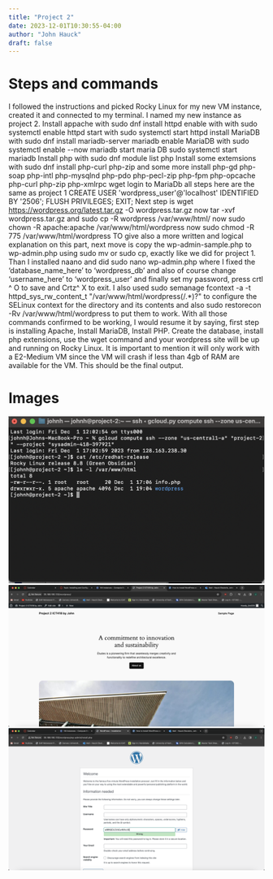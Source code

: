 ```yaml
---
title: "Project 2"
date: 2023-12-01T10:30:55-04:00
author: "John Hauck"
draft: false
---
```


# Steps and commands 
I followed the instructions and picked Rocky Linux for my new VM instance, created it and connected to my terminal. I named my new instance as project 2. Install appache with 
sudo dnf install httpd
enable with with 
sudo systemctl enable httpd
start with
sudo systemctl start httpd
install MariaDB with 
sudo dnf install mariadb-server mariadb
enable MariaDB with 
sudo systemctl enable --now mariadb
start maria DB
sudo systemctl start mariadb
Install php with 
sudo dnf module list php
Install some extemsions with 
sudo dnf install php-curl php-zip
and some more 
install php-gd php-soap php-intl php-mysqlnd php-pdo php-pecl-zip php-fpm php-opcache php-curl php-zip php-xmlrpc wget
login to MariaDb
all steps here are the same as project 1
CREATE USER 'wordpress_user'@'localhost' IDENTIFIED BY '2506';
FLUSH PRIVILEGES; EXIT;
Next step is 
wget https://wordpress.org/latest.tar.gz -O wordpress.tar.gz
now 
tar -xvf wordpress.tar.gz
and 
sudo cp -R wordpress /var/www/html/
now 
sudo chown -R apache:apache /var/www/html/wordpress
now 
sudo chmod -R 775 /var/www/html/wordpress
TO give also a more written and logical explanation on this part, next move is copy the wp-admin-sample.php to wp-admin.php using sudo mv or sudo cp, exactly like we did for project 1. Than I installed naano and did sudo nano wp-admin.php where I fixed the ‘database_name_here’ to ‘wordpress_db’ and also of course change ‘username_here’ to ‘wordpress_user’ and finally set my password, press crtl ^ O to save and Crtz^ X to exit. I also used sudo semanage fcontext -a -t httpd_sys_rw_content_t "/var/www/html/wordpress(/.*)?"  to configure the SELinux context for the directory and its contents and also sudo restorecon -Rv /var/www/html/wordpress to put them to work. With all those commands confirmed to be working, I would resume it by saying, first step is installing Apache, Install MariaDB, Install PHP. Create the database, install php extensions, use the wget command and your wordpress site will be up and running on Rocky Linux. It is important to mention it will only work with a E2-Medium VM since the VM will crash if less than 4gb of RAM are available for the VM. This should be the final output.


# Images
![](CATLS.png)
![](wordpressFINISHED.png)
![](wordpressSETUP.png)
